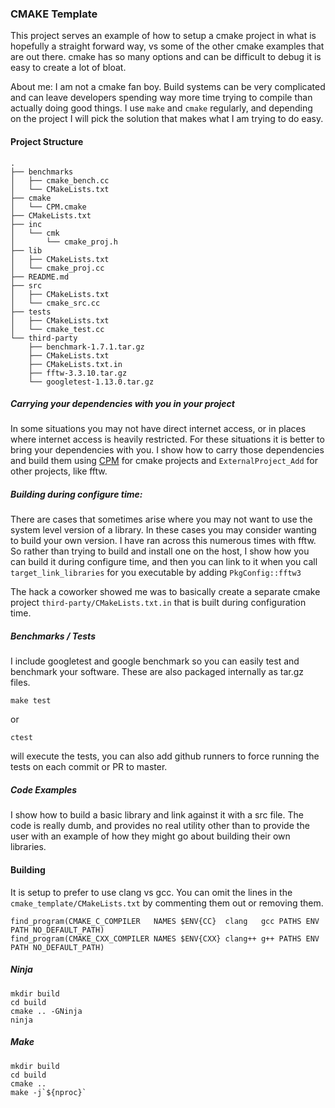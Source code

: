 ### CMAKE Template
This project serves an example of how to setup a cmake project in what is
hopefully a straight forward way, vs some of the other cmake examples that are
out there.  cmake has so many options and can be difficult to debug it is easy
to create a lot of bloat.

About me: I am not a cmake fan boy.  Build systems can be very complicated and
can leave developers spending way more time trying to compile than actually
doing good things. I use `make` and `cmake` regularly, and depending on the
project I will pick the solution that makes what I am trying to do easy.

#### Project Structure
```
.
├── benchmarks
│   ├── cmake_bench.cc
│   └── CMakeLists.txt
├── cmake
│   └── CPM.cmake
├── CMakeLists.txt
├── inc
│   └── cmk
│       └── cmake_proj.h
├── lib
│   ├── CMakeLists.txt
│   └── cmake_proj.cc
├── README.md
├── src
│   ├── CMakeLists.txt
│   └── cmake_src.cc
├── tests
│   ├── CMakeLists.txt
│   └── cmake_test.cc
└── third-party
    ├── benchmark-1.7.1.tar.gz
    ├── CMakeLists.txt
    ├── CMakeLists.txt.in
    ├── fftw-3.3.10.tar.gz
    └── googletest-1.13.0.tar.gz
```
##### Carrying your dependencies with you in your project
In some situations you may not have direct internet access, or in places where
internet access is heavily restricted.  For these situations it is better to
bring your dependencies with you.  I show how to carry those dependencies and
build them using [CPM](https://github.com/cpm-cmake/CPM.cmake)  for cmake projects
and `ExternalProject_Add` for other projects, like fftw.

##### Building during configure time:
There are cases that sometimes arise where you may not want to use the system
level version of a library.  In these cases you may consider wanting to build
your own version.  I have ran across this numerous times with fftw.  So rather
than trying to build and install one on the host, I show how you can build it
during configure time, and then you can link to it when you call
`target_link_libraries` for you executable by adding `PkgConfig::fftw3`

The hack a coworker showed me was to basically create a separate cmake project
`third-party/CMakeLists.txt.in` that is built during configuration time.

##### Benchmarks / Tests
I include googletest and google benchmark so you can easily test and benchmark
your software.  These are also packaged internally as tar.gz files.
```
make test
```
or

```
ctest
```
will execute the tests, you can also add github runners to force running the
tests on each commit or PR to master.

##### Code Examples
I show how to build a basic library and link against it with a src file.  The
code is really dumb, and provides no real utility other than to provide the user
with an example of how they might go about building their own libraries.

#### Building
It is setup to prefer to use clang vs gcc.  You can omit the lines in the
`cmake_template/CMakeLists.txt` by commenting them out or removing them.

```
find_program(CMAKE_C_COMPILER   NAMES $ENV{CC}  clang   gcc PATHS ENV PATH NO_DEFAULT_PATH)
find_program(CMAKE_CXX_COMPILER NAMES $ENV{CXX} clang++ g++ PATHS ENV PATH NO_DEFAULT_PATH)
```
##### Ninja
```
mkdir build
cd build
cmake .. -GNinja
ninja
```

##### Make
```
mkdir build
cd build
cmake ..
make -j`${nproc}`
```
